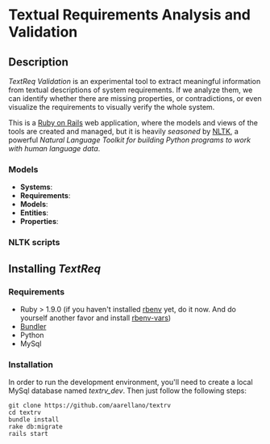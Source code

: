 Textual Requirements Analysis and Validation
===

## Description
*TextReq Validation* is an experimental tool to extract meaningful information from textual descriptions of system requirements. If we analyze them, we can identify whether there are missing properties, or contradictions, or even visualize the requirements to visually verify the whole system.

This is a [Ruby on Rails](http://rubyonrails.org/) web application, where the models and views of the tools are created and managed, but it is heavily *seasoned* by [NLTK](http://nltk.org/), a powerful *Natural Language Toolkit for building Python programs to work with human language data*.

### Models
* **Systems**:
* **Requirements**:
* **Models**:
* **Entities**:
* **Properties**:

### NLTK scripts

## Installing *TextReq*

### Requirements
* Ruby > 1.9.0 (if you haven't installed [rbenv](https://github.com/sstephenson/rbenv) yet, do it now. And do yourself another favor and install [rbenv-vars](https://github.com/sstephenson/rbenv-vars))
* [Bundler](http://bundler.io/)
* Python
* MySql

### Installation
In order to run the development environment, you'll need to create a local MySql database named *textrv_dev*. Then just follow the following steps:

    git clone https://github.com/aarellano/textrv
    cd textrv
    bundle install
    rake db:migrate
    rails start
